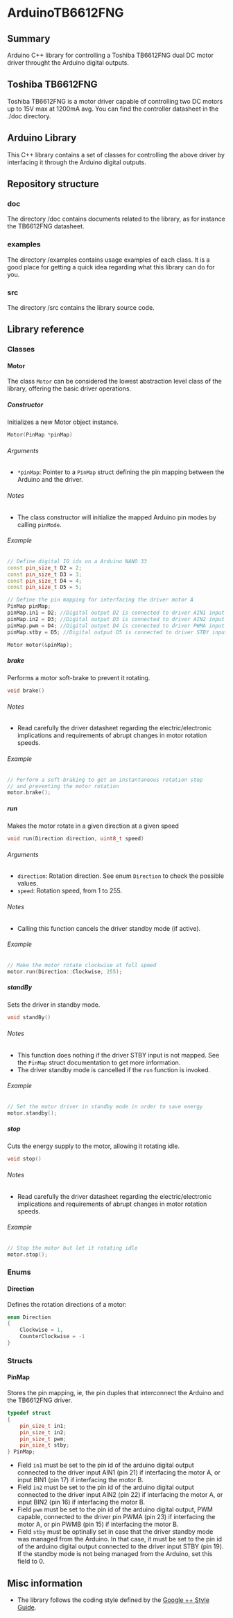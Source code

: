 # ArduinoTB6612FNG


## Summary
Arduino C++ library for controlling a Toshiba TB6612FNG dual DC motor driver throught the Arduino digital outputs.


## Toshiba TB6612FNG
Toshiba TB6612FNG is a motor driver capable of controlling two DC motors up to 15V max at 1200mA avg. You can find the controller datasheet in the ./doc directory.


## Arduino Library
This C++ library contains a set of classes for controlling the above driver by interfacing it through the Arduino digital outputs.


## Repository structure
### doc
The directory /doc contains documents related to the library, as for instance the TB6612FNG datasheet.

### examples
The directory /examples contains usage examples of each class. It is a good place for getting a quick idea regarding what this library can do for you.

### src
The directory /src contains the library source code.


## Library reference

### Classes

#### Motor
The class `Motor` can be considered the lowest abstraction level class of the library, offering the basic driver operations.

##### Constructor
Initializes a new Motor object instance.
```C++
Motor(PinMap *pinMap)
```
###### Arguments
* `*pinMap`: Pointer to a `PinMap` struct defining the pin mapping between the Arduino and the driver.
###### Notes
* The class constructor will initialize the mapped Arduino pin modes by calling `pinMode`.
###### Example
```C++
// Define digital IO ids on a Arduino NANO 33
const pin_size_t D2 = 2;
const pin_size_t D3 = 3;
const pin_size_t D4 = 4;
const pin_size_t D5 = 5;

// Define the pin mapping for interfacing the driver motor A
PinMap pinMap;
pinMap.in1 = D2; //Digital output D2 is connected to driver AIN1 input
pinMap.in2 = D3; //Digital output D3 is connected to driver AIN2 input
pinMap.pwm = D4; //Digital output D4 is connected to driver PWMA input
pinMap.stby = D5; //Digital output D5 is connected to driver STBY input

Motor motor(&pinMap);
```

##### brake
Performs a motor soft-brake to prevent it rotating.
```C++
void brake()
```
###### Notes
* Read carefully the driver datasheet regarding the electric/electronic implications and requirements of abrupt changes in motor rotation speeds.
###### Example
```C++
// Perform a soft-braking to get an instantaneous rotation stop 
// and preventing the motor rotation
motor.brake();
```

##### run
Makes the motor rotate in a given direction at a given speed
```C++
void run(Direction direction, uint8_t speed)
``` 
###### Arguments
* `direction`: Rotation direction. See enum `Direction` to check the possible values.
* `speed`: Rotation speed, from 1 to 255.
###### Notes
* Calling this function cancels the driver standby mode (if active).
###### Example
```C++
// Make the motor rotate clockwise at full speed
motor.run(Direction::Clockwise, 255);
```

##### standBy
Sets the driver in standby mode.
```C++
void standBy()
``` 
###### Notes
* This function does nothing if the driver STBY input is not mapped. See the `PinMap` struct documentation to get more information.
* The driver standby mode is cancelled if the `run` function is invoked.
###### Example
```C++
// Set the motor driver in standby mode in order to save energy
motor.standby();
```
##### stop
Cuts the energy supply to the motor, allowing it rotating idle.
```C++
void stop()
```
###### Notes
* Read carefully the driver datasheet regarding the electric/electronic implications and requirements of abrupt changes in motor rotation speeds.
###### Example
```C++
// Stop the motor but let it rotating idle
motor.stop();
```


### Enums

#### Direction
Defines the rotation directions of a motor:

```C++
enum Direction
{
    Clockwise = 1,
    CounterClockwise = -1
}
```


### Structs

#### PinMap
Stores the pin mapping, ie, the pin duples that interconnect the Arduino and the TB6612FNG driver.

```C++
typedef struct
{
    pin_size_t in1;
    pin_size_t in2;
    pin_size_t pwm;
    pin_size_t stby;
} PinMap;
```

* Field `in1` must be set to the pin id of the arduino digital output connected to the driver input AIN1 (pin 21) if interfacing the motor A, or input BIN1 (pin 17) if interfacing the motor B.
* Field `in2` must be set to the pin id of the arduino digital output connected to the driver input AIN2 (pin 22) if interfacing the motor A, or input BIN2 (pin 16) if interfacing the motor B.
* Field `pwm` must be set to the pin id of the arduino digital output, PWM capable, connected to the driver pin PWMA (pin 23) if interfacing the motor A, or pin PWMB (pin 15) if interfacing the motor B.
* Field `stby` must be optinally set in case that the driver standby mode was managed from the Arduino. In that case, it must be set to the pin id of the arduino digital output connected to the driver input STBY (pin 19). If the standby mode is not being managed from the Arduino, set this field to 0.


## Misc information
* The library follows the coding style defined by the [Google ++ Style Guide](https://google.github.io/styleguide/cppguide.htm).